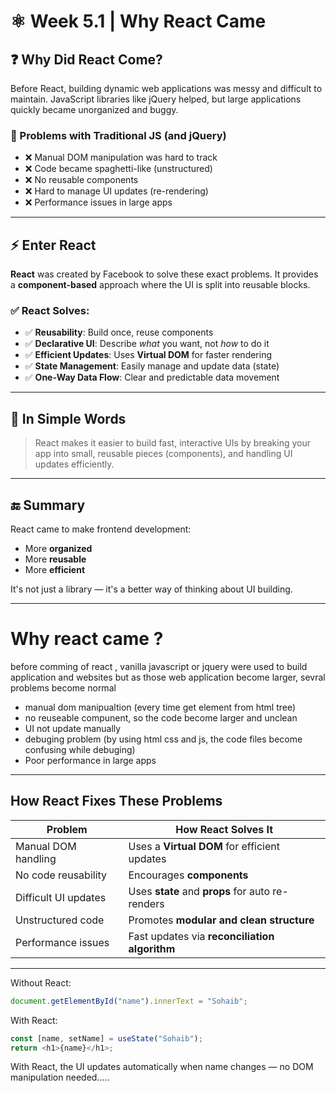 # ⚛️ Week 5.1 | Why React Came

## ❓ Why Did React Come?

Before React, building dynamic web applications was messy and difficult to maintain. JavaScript libraries like jQuery helped, but large applications quickly became unorganized and buggy.

### 🚨 Problems with Traditional JS (and jQuery)

- ❌ Manual DOM manipulation was hard to track
- ❌ Code became spaghetti-like (unstructured)
- ❌ No reusable components
- ❌ Hard to manage UI updates (re-rendering)
- ❌ Performance issues in large apps

---

## ⚡ Enter React

**React** was created by Facebook to solve these exact problems. It provides a **component-based** approach where the UI is split into reusable blocks.

### ✅ React Solves:

- ✅ **Reusability**: Build once, reuse components
- ✅ **Declarative UI**: Describe *what* you want, not *how* to do it
- ✅ **Efficient Updates**: Uses **Virtual DOM** for faster rendering
- ✅ **State Management**: Easily manage and update data (state)
- ✅ **One-Way Data Flow**: Clear and predictable data movement

---

## 💬 In Simple Words

> React makes it easier to build fast, interactive UIs by breaking your app into small, reusable pieces (components), and handling UI updates efficiently.

---

## 🔚 Summary

React came to make frontend development:
- More **organized**
- More **reusable**
- More **efficient**

It's not just a library — it's a better way of thinking about UI building.

---
# Why react came ?
before comming of react , vanilla javascript or jquery were used to build application and websites but as those web application become larger, sevral problems become normal

- manual dom manipualtion (every time get  element from html tree)
- no reuseable compunent, so the code become larger and unclean 
- UI not update manually
- debuging problem (by using html css and js, the code files become confusing while debuging)
- Poor performance in large apps


---

##  How React Fixes These Problems

| Problem                        | How React Solves It                            |
|-------------------------------|------------------------------------------------|
| Manual DOM handling           | Uses a **Virtual DOM** for efficient updates  |
| No code reusability           | Encourages **components**                     |
| Difficult UI updates          | Uses **state** and **props** for auto re-renders |
| Unstructured code             | Promotes **modular and clean structure**      |
| Performance issues            | Fast updates via **reconciliation algorithm** |

---


Without React:

```js
document.getElementById("name").innerText = "Sohaib";
```

With React:
```js
const [name, setName] = useState("Sohaib");
return <h1>{name}</h1>;
```

With React, the UI updates automatically when name changes — no DOM manipulation needed.....